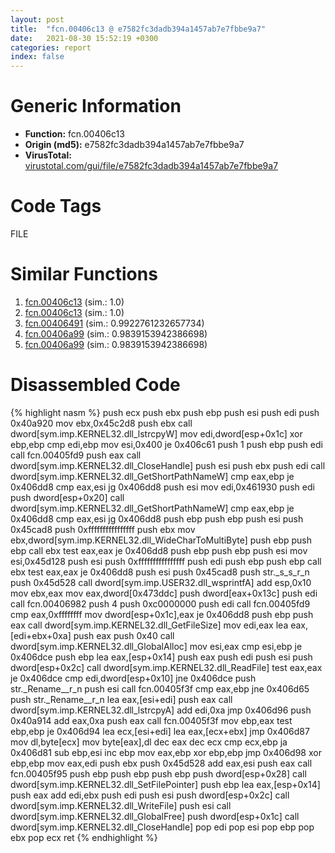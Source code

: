 ```yaml
---
layout: post
title:  "fcn.00406c13 @ e7582fc3dadb394a1457ab7e7fbbe9a7"
date:   2021-08-30 15:52:19 +0300
categories: report
index: false
---
```


# Generic Information
- **Function:** fcn.00406c13
- **Origin (md5):** e7582fc3dadb394a1457ab7e7fbbe9a7
- **VirusTotal:** [virustotal.com/gui/file/e7582fc3dadb394a1457ab7e7fbbe9a7][virustotal_ref]

# Code Tags
<span class="tag" id="FILE">FILE</span>


# Similar Functions

1. [fcn.00406c13][similar_1_ref] (sim.: 1.0)
2. [fcn.00406c13][similar_2_ref] (sim.: 1.0)
3. [fcn.00406491][similar_3_ref] (sim.: 0.9922761232657734)
4. [fcn.00406a99][similar_4_ref] (sim.: 0.9839153942386698)
5. [fcn.00406a99][similar_5_ref] (sim.: 0.9839153942386698)


# Disassembled Code

{% highlight nasm %}
push ecx
push ebx
push ebp
push esi
push edi
push 0x40a920
mov ebx,0x45c2d8
push ebx
call dword[sym.imp.KERNEL32.dll_lstrcpyW]
mov edi,dword[esp+0x1c]
xor ebp,ebp
cmp edi,ebp
mov esi,0x400
je 0x406c61
push 1
push ebp
push edi
call fcn.00405fd9
push eax
call dword[sym.imp.KERNEL32.dll_CloseHandle]
push esi
push ebx
push edi
call dword[sym.imp.KERNEL32.dll_GetShortPathNameW]
cmp eax,ebp
je 0x406dd8
cmp eax,esi
jg 0x406dd8
push esi
mov edi,0x461930
push edi
push dword[esp+0x20]
call dword[sym.imp.KERNEL32.dll_GetShortPathNameW]
cmp eax,ebp
je 0x406dd8
cmp eax,esi
jg 0x406dd8
push ebp
push ebp
push esi
push 0x45cad8
push 0xffffffffffffffff
push ebx
mov ebx,dword[sym.imp.KERNEL32.dll_WideCharToMultiByte]
push ebp
push ebp
call ebx
test eax,eax
je 0x406dd8
push ebp
push ebp
push esi
mov esi,0x45d128
push esi
push 0xffffffffffffffff
push edi
push ebp
push ebp
call ebx
test eax,eax
je 0x406dd8
push esi
push 0x45cad8
push str._s_s_r_n
push 0x45d528
call dword[sym.imp.USER32.dll_wsprintfA]
add esp,0x10
mov ebx,eax
mov eax,dword[0x473ddc]
push dword[eax+0x13c]
push edi
call fcn.00406982
push 4
push 0xc0000000
push edi
call fcn.00405fd9
cmp eax,0xffffffff
mov dword[esp+0x1c],eax
je 0x406dd8
push ebp
push eax
call dword[sym.imp.KERNEL32.dll_GetFileSize]
mov edi,eax
lea eax,[edi+ebx+0xa]
push eax
push 0x40
call dword[sym.imp.KERNEL32.dll_GlobalAlloc]
mov esi,eax
cmp esi,ebp
je 0x406dce
push ebp
lea eax,[esp+0x14]
push eax
push edi
push esi
push dword[esp+0x2c]
call dword[sym.imp.KERNEL32.dll_ReadFile]
test eax,eax
je 0x406dce
cmp edi,dword[esp+0x10]
jne 0x406dce
push str._Rename__r_n
push esi
call fcn.00405f3f
cmp eax,ebp
jne 0x406d65
push str._Rename__r_n
lea eax,[esi+edi]
push eax
call dword[sym.imp.KERNEL32.dll_lstrcpyA]
add edi,0xa
jmp 0x406d96
push 0x40a914
add eax,0xa
push eax
call fcn.00405f3f
mov ebp,eax
test ebp,ebp
je 0x406d94
lea ecx,[esi+edi]
lea eax,[ecx+ebx]
jmp 0x406d87
mov dl,byte[ecx]
mov byte[eax],dl
dec eax
dec ecx
cmp ecx,ebp
ja 0x406d81
sub ebp,esi
inc ebp
mov eax,ebp
xor ebp,ebp
jmp 0x406d98
xor ebp,ebp
mov eax,edi
push ebx
push 0x45d528
add eax,esi
push eax
call fcn.00405f95
push ebp
push ebp
push ebp
push dword[esp+0x28]
call dword[sym.imp.KERNEL32.dll_SetFilePointer]
push ebp
lea eax,[esp+0x14]
push eax
add edi,ebx
push edi
push esi
push dword[esp+0x2c]
call dword[sym.imp.KERNEL32.dll_WriteFile]
push esi
call dword[sym.imp.KERNEL32.dll_GlobalFree]
push dword[esp+0x1c]
call dword[sym.imp.KERNEL32.dll_CloseHandle]
pop edi
pop esi
pop ebp
pop ebx
pop ecx
ret
{% endhighlight %}


[similar_1_ref]: /report/fcn.00406c13@8f8b2c5d43e03af62d4bc097b3275f12
[similar_2_ref]: /report/fcn.00406c13@6c8b5339bada4cbd03f0f446da640707
[similar_3_ref]: /report/fcn.00406491@588e58b795d90bc66462e36cf410fee4
[similar_4_ref]: /report/fcn.00406a99@3e325eb0547b921cde32ac52d0a0f75c
[similar_5_ref]: /report/fcn.00406a99@fc08a944a357dc216338592f13f65b60
[virustotal_ref]: https://www.virustotal.com/gui/file/e7582fc3dadb394a1457ab7e7fbbe9a7